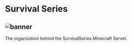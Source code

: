 # Survival Series
![banner](https://sybsuper.com/banner.png)
---

The organization behind the SurvivalSeries Minecraft Server.
